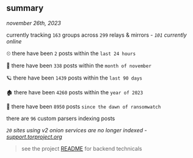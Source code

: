 
## summary
_november 26th, 2023_

currently tracking `163` groups across `299` relays & mirrors - _`101` currently online_

⏲ there have been `2` posts within the `last 24 hours`

🦈 there have been `338` posts within the `month of november`

🪐 there have been `1439` posts within the `last 90 days`

🏚 there have been `4260` posts within the `year of 2023`

🦕 there have been `8950` posts `since the dawn of ransomwatch`

there are `96` custom parsers indexing posts

_`20` sites using v2 onion services are no longer indexed - [support.torproject.org](https://support.torproject.org/onionservices/v2-deprecation/)_

> see the project [README](https://github.com/joshhighet/ransomwatch#ransomwatch--) for backend technicals
